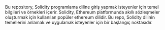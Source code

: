 Bu repository, Solidity programlama diline giriş yapmak isteyenler için temel bilgileri ve örnekleri içerir. 
Solidity, Ethereum platformunda akıllı sözleşmeler oluşturmak için kullanılan popüler ethereum dilidir. 
Bu repo, Solidity dilinin temellerini anlamak ve uygulamak isteyenler için bir başlangıç noktasıdır.
